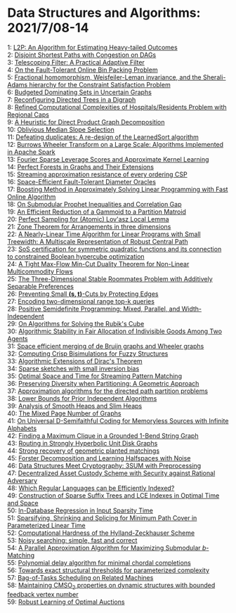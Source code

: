 # Data Structures and Algorithms: 2021/7/08-14  
1: [L2P: An Algorithm for Estimating Heavy-tailed Outcomes](https://doi.org/10.48550/arXiv.1908.04628)  
2: [Disjoint Shortest Paths with Congestion on DAGs](https://doi.org/10.48550/arXiv.2008.08368)  
3: [Telescoping Filter: A Practical Adaptive Filter](https://doi.org/10.48550/arXiv.2107.02866)  
4: [On the Fault-Tolerant Online Bin Packing Problem](https://doi.org/10.48550/arXiv.2107.02922)  
5: [Fractional homomorphism, Weisfeiler-Leman invariance, and the  Sherali-Adams hierarchy for the Constraint Satisfaction Problem](https://doi.org/10.48550/arXiv.2107.02956)  
6: [Budgeted Dominating Sets in Uncertain Graphs](https://doi.org/10.48550/arXiv.2107.03020)  
7: [Reconfiguring Directed Trees in a Digraph](https://doi.org/10.48550/arXiv.2107.03092)  
8: [Refined Computational Complexities of Hospitals/Residents Problem with  Regional Caps](https://doi.org/10.48550/arXiv.2107.03123)  
9: [A Heuristic for Direct Product Graph Decomposition](https://doi.org/10.48550/arXiv.2107.03133)  
10: [Oblivious Median Slope Selection](https://doi.org/10.48550/arXiv.2107.03193)  
11: [Defeating duplicates: A re-design of the LearnedSort algorithm](https://doi.org/10.48550/arXiv.2107.03290)  
12: [Burrows Wheeler Transform on a Large Scale: Algorithms Implemented in  Apache Spark](https://doi.org/10.48550/arXiv.2107.03341)  
13: [Fourier Sparse Leverage Scores and Approximate Kernel Learning](https://doi.org/10.48550/arXiv.2006.07340)  
14: [Perfect Forests in Graphs and Their Extensions](https://doi.org/10.48550/arXiv.2105.00254)  
15: [Streaming approximation resistance of every ordering CSP](https://doi.org/10.48550/arXiv.2105.01782)  
16: [Space-Efficient Fault-Tolerant Diameter Oracles](https://doi.org/10.48550/arXiv.2107.03485)  
17: [Boosting Method in Approximately Solving Linear Programming with Fast  Online Algorithm](https://doi.org/10.48550/arXiv.2107.03570)  
18: [On Submodular Prophet Inequalities and Correlation Gap](https://doi.org/10.48550/arXiv.2107.03662)  
19: [An Efficient Reduction of a Gammoid to a Partition Matroid](https://doi.org/10.48550/arXiv.2107.03795)  
20: [Perfect Sampling for (Atomic) Lov\'asz Local Lemma](https://doi.org/10.48550/arXiv.2107.03932)  
21: [Zone Theorem for Arrangements in three dimensions](https://doi.org/10.48550/arXiv.2006.01428)  
22: [A Nearly-Linear Time Algorithm for Linear Programs with Small Treewidth:  A Multiscale Representation of Robust Central Path](https://doi.org/10.48550/arXiv.2011.05365)  
23: [SoS certification for symmetric quadratic functions and its connection  to constrained Boolean hypercube optimization](https://doi.org/10.48550/arXiv.2107.04100)  
24: [A Tight Max-Flow Min-Cut Duality Theorem for Non-Linear Multicommodity  Flows](https://doi.org/10.48550/arXiv.2107.04252)  
25: [The Three-Dimensional Stable Roommates Problem with Additively Separable  Preferences](https://doi.org/10.48550/arXiv.2107.04368)  
26: [Preventing Small $\mathbf{(s,t)}$-Cuts by Protecting Edges](https://doi.org/10.48550/arXiv.2107.04482)  
27: [Encoding two-dimensional range top-k queries](https://doi.org/10.48550/arXiv.1809.07067)  
28: [Positive Semidefinite Programming: Mixed, Parallel, and  Width-Independent](https://doi.org/10.48550/arXiv.2002.04830)  
29: [On Algorithms for Solving the Rubik's Cube](https://doi.org/10.48550/arXiv.2007.10829)  
30: [Algorithmic Stability in Fair Allocation of Indivisible Goods Among Two  Agents](https://doi.org/10.48550/arXiv.2007.15203)  
31: [Space efficient merging of de Bruijn graphs and Wheeler graphs](https://doi.org/10.48550/arXiv.2009.03675)  
32: [Computing Crisp Bisimulations for Fuzzy Structures](https://doi.org/10.48550/arXiv.2010.15671)  
33: [Algorithmic Extensions of Dirac's Theorem](https://doi.org/10.48550/arXiv.2011.03619)  
34: [Sparse sketches with small inversion bias](https://doi.org/10.48550/arXiv.2011.10695)  
35: [Optimal Space and Time for Streaming Pattern Matching](https://doi.org/10.48550/arXiv.2107.04660)  
36: [Preserving Diversity when Partitioning: A Geometric Approach](https://doi.org/10.48550/arXiv.2107.04674)  
37: [Approximation algorithms for the directed path partition problems](https://doi.org/10.48550/arXiv.2107.04699)  
38: [Lower Bounds for Prior Independent Algorithms](https://doi.org/10.48550/arXiv.2107.04754)  
39: [Analysis of Smooth Heaps and Slim Heaps](https://doi.org/10.48550/arXiv.2107.04919)  
40: [The Mixed Page Number of Graphs](https://doi.org/10.48550/arXiv.2107.04993)  
41: [On Universal D-Semifaithful Coding for Memoryless Sources with Infinite  Alphabets](https://doi.org/10.48550/arXiv.2107.05082)  
42: [Finding a Maximum Clique in a Grounded 1-Bend String Graph](https://doi.org/10.48550/arXiv.2107.05198)  
43: [Routing in Strongly Hyperbolic Unit Disk Graphs](https://doi.org/10.48550/arXiv.2107.05518)  
44: [Strong recovery of geometric planted matchings](https://doi.org/10.48550/arXiv.2107.05567)  
45: [Forster Decomposition and Learning Halfspaces with Noise](https://doi.org/10.48550/arXiv.2107.05582)  
46: [Data Structures Meet Cryptography: 3SUM with Preprocessing](https://doi.org/10.48550/arXiv.1907.08355)  
47: [Decentralized Asset Custody Scheme with Security against Rational  Adversary](https://doi.org/10.48550/arXiv.2008.10895)  
48: [Which Regular Languages can be Efficiently Indexed?](https://doi.org/10.48550/arXiv.2102.06798)  
49: [Construction of Sparse Suffix Trees and LCE Indexes in Optimal Time and  Space](https://doi.org/10.48550/arXiv.2105.03782)  
50: [In-Database Regression in Input Sparsity Time](https://doi.org/10.48550/arXiv.2107.05672)  
51: [Sparsifying, Shrinking and Splicing for Minimum Path Cover in  Parameterized Linear Time](https://doi.org/10.48550/arXiv.2107.05717)  
52: [Computational Hardness of the Hylland-Zeckhauser Scheme](https://doi.org/10.48550/arXiv.2107.05746)  
53: [Noisy searching: simple, fast and correct](https://doi.org/10.48550/arXiv.2107.05753)  
54: [A Parallel Approximation Algorithm for Maximizing Submodular  $b$-Matching](https://doi.org/10.48550/arXiv.2107.05793)  
55: [Polynomial delay algorithm for minimal chordal completions](https://doi.org/10.48550/arXiv.2107.05972)  
56: [Towards exact structural thresholds for parameterized complexity](https://doi.org/10.48550/arXiv.2107.06111)  
57: [Bag-of-Tasks Scheduling on Related Machines](https://doi.org/10.48550/arXiv.2107.06216)  
58: [Maintaining $\mathsf{CMSO}_2$ properties on dynamic structures with  bounded feedback vertex number](https://doi.org/10.48550/arXiv.2107.06232)  
59: [Robust Learning of Optimal Auctions](https://doi.org/10.48550/arXiv.2107.06259)  